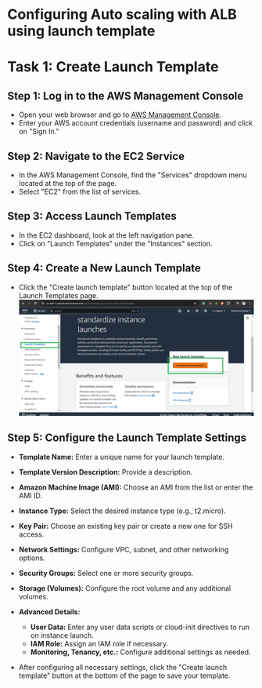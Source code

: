 # Configuring Auto scaling with ALB using launch template

# Task 1: Create Launch Template

## Step 1: Log in to the AWS Management Console
- Open your web browser and go to [AWS Management Console](https://aws.amazon.com/console/).
- Enter your AWS account credentials (username and password) and click on "Sign In."

## Step 2: Navigate to the EC2 Service
- In the AWS Management Console, find the "Services" dropdown menu located at the top of the page.
- Select "EC2" from the list of services.

## Step 3: Access Launch Templates
- In the EC2 dashboard, look at the left navigation pane.
- Click on "Launch Templates" under the "Instances" section.

## Step 4: Create a New Launch Template
- Click the "Create launch template" button located at the top of the Launch Templates page.
![screenshot of launch template](image/Ascreatetemplate.png)

## Step 5: Configure the Launch Template Settings
- **Template Name:** Enter a unique name for your launch template.
- **Template Version Description:** Provide a description.
- **Amazon Machine Image (AMI):** Choose an AMI from the list or enter the AMI ID.
- **Instance Type:** Select the desired instance type (e.g., t2.micro).
- **Key Pair:** Choose an existing key pair or create a new one for SSH access.
- **Network Settings:** Configure VPC, subnet, and other networking options.
- **Security Groups:** Select one or more security groups.
- **Storage (Volumes):** Configure the root volume and any additional volumes.
- **Advanced Details:**
  - **User Data:** Enter any user data scripts or cloud-init directives to run on instance launch.
  - **IAM Role:** Assign an IAM role if necessary.
  - **Monitoring, Tenancy, etc.:** Configure additional settings as needed.
  
- After configuring all necessary settings, click the "Create launch template" button at the bottom of the page to save your template.
  
